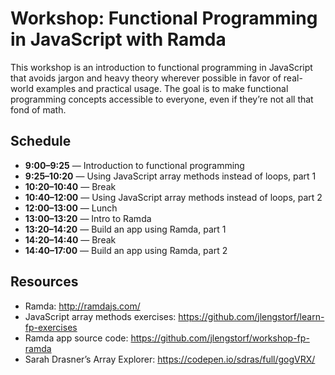# Workshop: Functional Programming in JavaScript with Ramda

This workshop is an introduction to functional programming in JavaScript that avoids jargon and heavy theory wherever possible in favor of real-world examples and practical usage. The goal is to make functional programming concepts accessible to everyone, even if they’re not all that fond of math.

## Schedule

*   **9:00–9:25** — Introduction to functional programming
*   **9:25–10:20** — Using JavaScript array methods instead of loops, part 1
*   **10:20–10:40** — Break
*   **10:40–12:00** — Using JavaScript array methods instead of loops, part 2
*   **12:00–13:00** — Lunch
*   **13:00–13:20** — Intro to Ramda
*   **13:20–14:20** — Build an app using Ramda, part 1
*   **14:20–14:40** — Break
*   **14:40–17:00** — Build an app using Ramda, part 2

## Resources

*   Ramda: http://ramdajs.com/
*   JavaScript array methods exercises: https://github.com/jlengstorf/learn-fp-exercises
*   Ramda app source code: https://github.com/jlengstorf/workshop-fp-ramda
*   Sarah Drasner’s Array Explorer: https://codepen.io/sdras/full/gogVRX/
